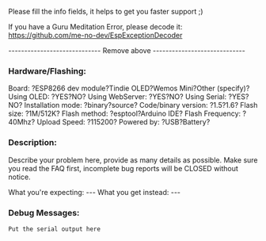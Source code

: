 Please fill the info fields, it helps to get you faster support ;)

If you have a Guru Meditation Error, please decode it:
https://github.com/me-no-dev/EspExceptionDecoder

----------------------------- Remove above -----------------------------


### Hardware/Flashing:
Board:				?ESP8266 dev module?Tindie OLED?Wemos Mini?Other (specify)?
Using OLED:   ?YES?NO?
Using WebServer: ?YES?NO?
Using Serial: ?YES?NO?
Installation mode:  ?binary?source?
Code/binary version: ?1.5?1.6?
Flash size:  ?1M/512K?
Flash method:							?esptool?Arduino IDE?
Flash Frequency:					?40Mhz?
Upload Speed:						?115200?
Powered by:  ?USB?Battery?

### Description:
Describe your problem here, provide as many details as possible.
Make sure you read the FAQ first, incomplete bug reports will be CLOSED without notice.

What you're expecting:  ---
What you get instead: ---

### Debug Messages:
```
Put the serial output here 

```
